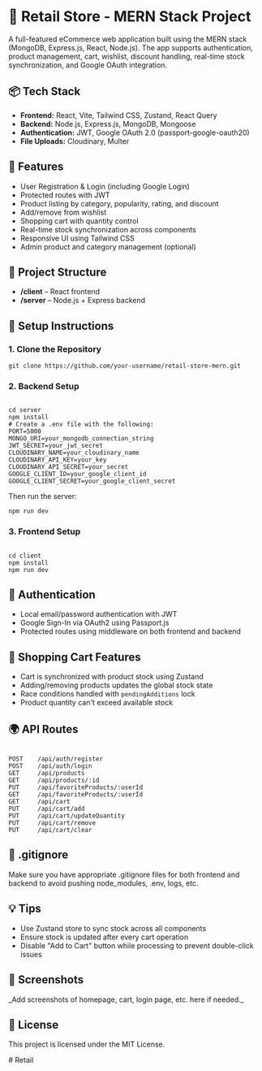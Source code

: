<h1>🛒 Retail Store - MERN Stack Project</h1>

  <p>
    A full-featured eCommerce web application built using the MERN stack (MongoDB, Express.js, React, Node.js). The app supports authentication, product management, cart, wishlist, discount handling, real-time stock synchronization, and Google OAuth integration.
  </p>

  <h2>📦 Tech Stack</h2>
  <ul>
    <li><strong>Frontend:</strong> React, Vite, Tailwind CSS, Zustand, React Query</li>
    <li><strong>Backend:</strong> Node.js, Express.js, MongoDB, Mongoose</li>
    <li><strong>Authentication:</strong> JWT, Google OAuth 2.0 (passport-google-oauth20)</li>
    <li><strong>File Uploads:</strong> Cloudinary, Multer</li>
  </ul>

  <h2>🚀 Features</h2>
  <ul>
    <li>User Registration & Login (including Google Login)</li>
    <li>Protected routes with JWT</li>
    <li>Product listing by category, popularity, rating, and discount</li>
    <li>Add/remove from wishlist</li>
    <li>Shopping cart with quantity control</li>
    <li>Real-time stock synchronization across components</li>
    <li>Responsive UI using Tailwind CSS</li>
    <li>Admin product and category management (optional)</li>
  </ul>

  <h2>📂 Project Structure</h2>
  <ul>
    <li><strong>/client</strong> – React frontend</li>
    <li><strong>/server</strong> – Node.js + Express backend</li>
  </ul>

  <h2>🔧 Setup Instructions</h2>

  <h3>1. Clone the Repository</h3>
  <pre><code>git clone https://github.com/your-username/retail-store-mern.git</code></pre>

  <h3>2. Backend Setup</h3>
  <pre><code>
cd server
npm install
# Create a .env file with the following:
PORT=5000
MONGO_URI=your_mongodb_connection_string
JWT_SECRET=your_jwt_secret
CLOUDINARY_NAME=your_cloudinary_name
CLOUDINARY_API_KEY=your_key
CLOUDINARY_API_SECRET=your_secret
GOOGLE_CLIENT_ID=your_google_client_id
GOOGLE_CLIENT_SECRET=your_google_client_secret
</code></pre>
  <p>Then run the server:</p>
  <pre><code>npm run dev</code></pre>

  <h3>3. Frontend Setup</h3>
  <pre><code>
cd client
npm install
npm run dev
</code></pre>

  <h2>🔐 Authentication</h2>
  <ul>
    <li>Local email/password authentication with JWT</li>
    <li>Google Sign-In via OAuth2 using Passport.js</li>
    <li>Protected routes using middleware on both frontend and backend</li>
  </ul>

  <h2>🛒 Shopping Cart Features</h2>
  <ul>
    <li>Cart is synchronized with product stock using Zustand</li>
    <li>Adding/removing products updates the global stock state</li>
    <li>Race conditions handled with <code>pendingAdditions</code> lock</li>
    <li>Product quantity can't exceed available stock</li>
  </ul>

  <h2>🌍 API Routes</h2>
  <pre><code>
POST    /api/auth/register
POST    /api/auth/login
GET     /api/products
GET     /api/products/:id
PUT     /api/favoriteProducts/:userId
GET     /api/favoriteProducts/:userId
GET     /api/cart
PUT     /api/cart/add
PUT     /api/cart/updateQuantity
PUT     /api/cart/remove
PUT     /api/cart/clear
</code></pre>

  <h2>📁 .gitignore</h2>
  <p>Make sure you have appropriate .gitignore files for both frontend and backend to avoid pushing node_modules, .env, logs, etc.</p>

  <h2>💡 Tips</h2>
  <ul>
    <li>Use Zustand store to sync stock across all components</li>
    <li>Ensure stock is updated after every cart operation</li>
    <li>Disable "Add to Cart" button while processing to prevent double-click issues</li>
  </ul>

  <h2>📸 Screenshots</h2>
  <p>_Add screenshots of homepage, cart, login page, etc. here if needed._</p>

  <h2>📜 License</h2>
  <p>This project is licensed under the MIT License.</p>
#   R e t a i l  
 